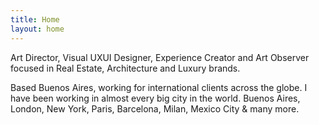 ```yaml
---
title: Home
layout: home
---
```


Art Director, Visual UXUI Designer, Experience Creator and Art Observer focused in Real Estate, Architecture and Luxury brands.

Based Buenos Aires, working for international clients across the globe. I have been working in almost every big city in the world. Buenos Aires, London, New York, Paris, Barcelona, Milan, Mexico City & many more.